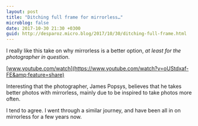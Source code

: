 ```yaml
---
layout: post
title: "Ditching full frame for mirrorless…"
microblog: false
date: 2017-10-30 21:30 +0300
guid: http://desparoz.micro.blog/2017/10/30/ditching-full-frame.html
---
```

I really like this take on why mirrorless is a better option, <em>at least for the photographer in question</em>.

[www.youtube.com/watch](https://www.youtube.com/watch?v=oUStdxaf-FE&amp;feature=share)

Interesting that the photographer, James Popsys, believes that he takes better photos with mirrorless, mainly due to be inspired to take photos more often.

I tend to agree. I went through a similar journey, and have been all in on mirrorless for a few years now.
